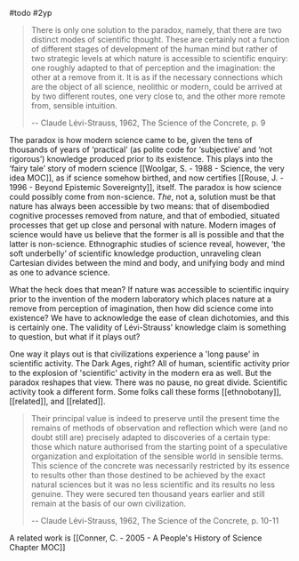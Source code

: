 #todo #2yp 

> There is only one solution to the paradox, namely, that there are two distinct modes of scientific thought. These are certainly not a function of different stages of development of the human mind but rather of two strategic levels at which nature is accessible to scientific enquiry: one roughly adapted to that of perception and the imagination: the other at a remove from it. It is as if the necessary connections which are the object of all science, neolithic or modern, could be arrived at by two different routes, one very close to, and the other more remote from, sensible intuition.
> 
> -- Claude Lévi-Strauss, 1962, The Science of the Concrete, p. 9

The paradox is how modern science came to be, given the tens of thousands of years of ‘practical’ (as polite code for ‘subjective’ and ‘not rigorous’) knowledge produced prior to its existence. This plays into the ‘fairy tale’ story of modern science [[Woolgar, S. - 1988 - Science, the very idea MOC]], as if science somehow birthed, and now certifies [[Rouse, J. - 1996 - Beyond Epistemic Sovereignty]], itself. The paradox is how science could possibly come from non-science. *The*, not a, solution must be that nature has always been accessible by two means: that of disembodied cognitive processes removed from nature, and that of embodied, situated processes that get up close and personal with nature. Modern images of science would have us believe that the former is all is possible and that the latter is non-science. Ethnographic studies of science reveal, however, ‘the soft underbelly’ of scientific knowledge production, unraveling clean Cartesian divides between the mind and body, and unifying body and mind as one to advance science. 

What the heck does that mean? If nature was accessible to scientific inquiry prior to the invention of the modern laboratory which places nature at a remove from perception of imagination, then how did science come into existence? We have to acknowledge the ease of clean dichotomies, and this is certainly one. The validity of Lévi-Strauss' knowledge claim is something to question, but what if it plays out? 

One way it plays out is that civilizations experience a 'long pause' in scientific activity. The Dark Ages, right? All of human, scientific activity prior to the explosion of 'scientific' activity in the modern era as well. But the paradox reshapes that view. There was no pause, no great divide. Scientific activity took a different form. Some folks call these forms [[ethnobotany]], [[related]], and [[related]]. 



> Their principal value is indeed to preserve until the present time the remains of methods of observation and reflection which were (and no doubt still are) precisely adapted to discoveries of a certain type: those which nature authorised from the starting point of a speculative organization and exploitation of the sensible world in sensible terms. This science of the concrete was necessarily restricted by its essence to results other than those destined to be achieved by the exact natural sciences but it was no less scientific and its results no less genuine. They were secured ten thousand years earlier and still remain at the basis of our own civilization. 
> 
> -- Claude Lévi-Strauss, 1962, The Science of the Concrete, p. 10-11


A related work is [[Conner, C. - 2005 - A People's History of Science Chapter MOC]]